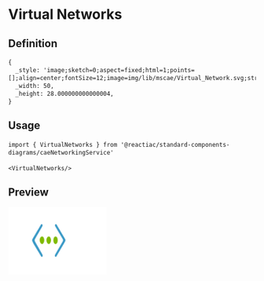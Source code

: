# Virtual Networks

## Definition

```
{
  _style: 'image;sketch=0;aspect=fixed;html=1;points=[];align=center;fontSize=12;image=img/lib/mscae/Virtual_Network.svg;strokeColor=none;',
  _width: 50,
  _height: 28.000000000000004,
}
```

## Usage

```
import { VirtualNetworks } from '@reactiac/standard-components-diagrams/caeNetworkingService'

<VirtualNetworks/>
```

## Preview

<img src="./virtual-networks.png" width="200"/>
